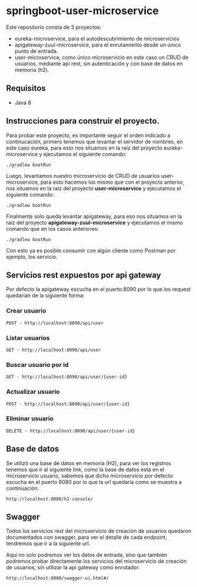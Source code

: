 # springboot-user-microservice

Este repositorio consta de 3 proyectos:
- eureka-microservice, para el autodescubrimiento de microservicios
- apigateway-zuul-microservice, para el enrutamiento desde un único punto de entrada.
- user-microservice, como único microservicio en este caso un CRUD de usuarios, mediante api rest, sin autenticación y con base de datos en memoria (h2).

## Requisitos

- Java 8

## Instrucciones para construir el proyecto.

Para probar este proyecto, es importante seguir el orden indicado a continucación, primero tenemos que levantar el servidor de nombres, en este caso eureka, para esto nos situamos en la raíz del proyecto eureka-microservice y ejecutamos el siguiente comando:
```
./gradlew bootRun
```

Luego, levantamos nuestro microservicio de CRUD de usuarios user-microservice, para esto hacemos los mismo que con el proyecto anterior, nos situamos en la raíz del proyecto **user-microservice** y ejecutamos el siguiente comando:

```
./gradlew bootRun
```

Finalmente solo queda levantar apigateway, para eso nos situamos en la raíz del proyecto **apigateway-zuul-microservice** y ejecutamos el mismo comando que en los casos anteriores:

```
./gradlew bootRun
```
Con esto ya es posible consumir con algún cliente como Postman por ejemplo, los servicio.

## Servicios rest expuestos por api gateway

Por defecto la apigateway escucha en el puerto:8090 por lo que los request quedarían de la siguiente forma:

### Crear usuario

```
POST - http://localhost:8090/api/user
```

### Listar usuarios

```
GET - http://localhost:8090/api/user
```

### Buscar usuario por id

```
GET - http://localhost:8090/api/user/{user-id}
```

### Actualizar usuario

```
POST - http://localhost:8090/api/user/{user-id}
```

### Eliminar usuario

```
DELETE - http://localhost:8090/api/user/{user-id}
```

## Base de datos 

Se utilizó una base de datos en memoria (H2), para ver los registros tenemos que ir al siguiente link, como la base de datos está en el microservicio usuario, sabemos que dicho microservicio por defecto escucha en el puerto 8080 por lo que la url quedaría como se muestra a continuación:

```
http://localhost:8080/h2-console/
```

## Swagger

Todos los servicios rest del microservicio de creación de usuarios quedaron documentados con swagger, para ver el detalle de cada endpoint, tendremos que ir a la siguiente url.

Aquí no solo podremos ver los datos de entrada, sino que también podremos probar directamente los servicios del microservicio de creación de usuarios, sin utilizar la api gateway como enrutador.

```
http://localhost:8080/swagger-ui.html#/
```

